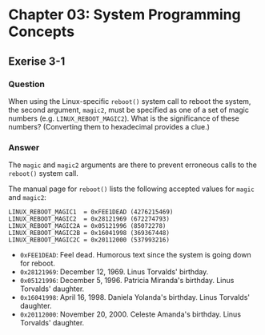 # Chapter 03: System Programming Concepts

## Exerise 3-1

### Question

When using the Linux-specific `reboot()` system call to reboot the system, the
second argument, `magic2`, must be specified as one of a set of magic numbers
(e.g. `LINUX_REBOOT_MAGIC2`). What is the significance of these numbers?
(Converting them to hexadecimal provides a clue.)

### Answer

The `magic` and `magic2` arguments are there to prevent erroneous calls to the
`reboot()` system call.

The manual page for `reboot()` lists the following accepted values for `magic`
and `magic2`:

```
LINUX_REBOOT_MAGIC1  = 0xFEE1DEAD (4276215469)
LINUX_REBOOT_MAGIC2  = 0x28121969 (672274793)
LINUX_REBOOT_MAGIC2A = 0x05121996 (85072278)
LINUX_REBOOT_MAGIC2B = 0x16041998 (369367448)
LINUX_REBOOT_MAGIC2C = 0x20112000 (537993216)
```

- `0xFEE1DEAD`: Feel dead. Humorous text since the system is going down for reboot.
- `0x28121969`: December 12, 1969. Linus Torvalds' birthday.
- `0x05121996`: December 5, 1996. Patricia Miranda's birthday. Linus Torvalds' daughter.
- `0x16041998`: April 16, 1998. Daniela Yolanda's birthday. Linus Torvalds' daughter.
- `0x20112000`: November 20, 2000. Celeste Amanda's birthday. Linus Torvalds' daughter.
